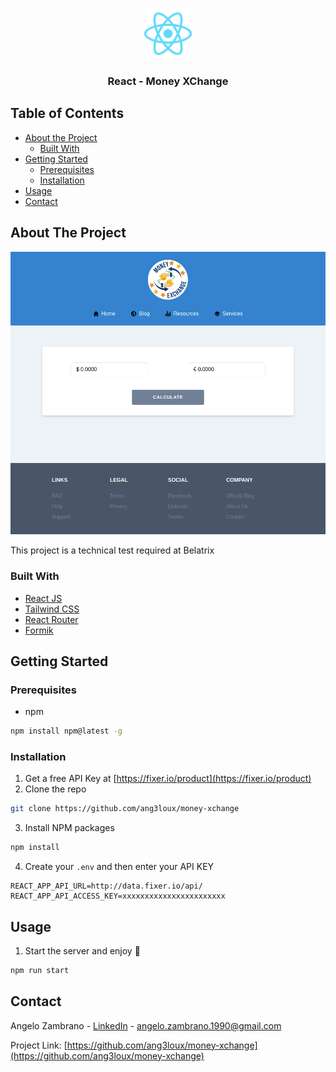 <br />
<p align="center">
  <a href="https://github.com/ang3loux/money-xchange">
    <img src="public/logo192.png" alt="Logo" width="80" height="80">
  </a>

  <h3 align="center">React - Money XChange</h3>
</p>

<!-- TABLE OF CONTENTS -->

## Table of Contents

- [About the Project](#about-the-project)
  - [Built With](#built-with)
- [Getting Started](#getting-started)
  - [Prerequisites](#prerequisites)
  - [Installation](#installation)
- [Usage](#usage)
- [Contact](#contact)

<!-- ABOUT THE PROJECT -->

## About The Project

[![Product Name Screen Shot][product-screenshot]](https://example.com)

This project is a technical test required at Belatrix

### Built With

- [React JS](https://reactjs.org/)
- [Tailwind CSS](https://tailwindcss.com/)
- [React Router](https://reacttraining.com/react-router/)
- [Formik](https://jaredpalmer.com/formik/)

<!-- GETTING STARTED -->

## Getting Started

### Prerequisites

- npm

```sh
npm install npm@latest -g
```

### Installation

1. Get a free API Key at [https://fixer.io/product](https://fixer.io/product)
2. Clone the repo

```sh
git clone https://github.com/ang3loux/money-xchange
```

3. Install NPM packages

```sh
npm install
```

4. Create your `.env` and then enter your API KEY

```JS
REACT_APP_API_URL=http://data.fixer.io/api/
REACT_APP_API_ACCESS_KEY=xxxxxxxxxxxxxxxxxxxxxxx
```

<!-- USAGE EXAMPLES -->

## Usage

1. Start the server and enjoy :rocket:

```sh
npm run start
```

<!-- CONTACT -->

## Contact

Angelo Zambrano - [LinkedIn](https://www.linkedin.com/in/angelozambrano1990/) - angelo.zambrano.1990@gmail.com

Project Link: [https://github.com/ang3loux/money-xchange](https://github.com/ang3loux/money-xchange)

<!-- MARKDOWN LINKS & IMAGES -->

[product-screenshot]: src/assets/images/screenshot.png
